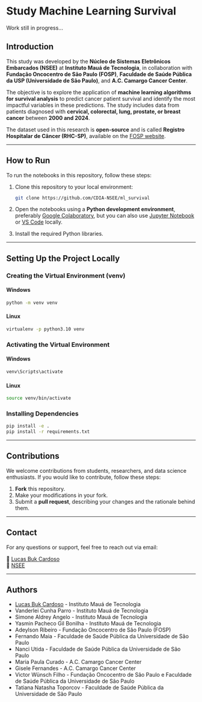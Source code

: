 # Study Machine Learning Survival  

Work still in progress...

## **Introduction**  

This study was developed by the **Núcleo de Sistemas Eletrônicos Embarcados (NSEE)** at **Instituto Mauá de Tecnologia**, in collaboration with **Fundação Oncocentro de São Paulo (FOSP)**, **Faculdade de Saúde Pública da USP (Universidade de São Paulo)**, and **A.C. Camargo Cancer Center**.  

The objective is to explore the application of **machine learning algorithms for survival analysis** to predict cancer patient survival and identify the most impactful variables in these predictions. The study includes data from patients diagnosed with **cervical, colorectal, lung, prostate, or breast cancer** between **2000 and 2024**.  

The dataset used in this research is **open-source** and is called **Registro Hospitalar de Câncer (RHC-SP)**, available on the [FOSP website](https://fosp.saude.sp.gov.br/fosp/diretoria-adjunta-de-informacao-e-epidemiologia/rhc-registro-hospitalar-de-cancer/banco-de-dados-do-rhc/).  

---

## **How to Run**  

To run the notebooks in this repository, follow these steps:  

1. Clone this repository to your local environment:  

    ```bash
    git clone https://github.com/CDIA-NSEE/ml_survival
    ```  

2. Open the notebooks using a **Python development environment**, preferably [Google Colaboratory](https://research.google.com/colaboratory/), but you can also use [Jupyter Notebook](https://jupyter.org/) or [VS Code](https://code.visualstudio.com/) locally.  

3. Install the required Python libraries.  

---

## **Setting Up the Project Locally**  

### **Creating the Virtual Environment (venv)**  

#### Windows  

```bash
python -m venv venv
```  

#### Linux  

```bash
virtualenv -p python3.10 venv
```  

### **Activating the Virtual Environment**  

#### Windows  

```bash
venv\Scripts\activate
```  

#### Linux  

```bash
source venv/bin/activate
```  

### **Installing Dependencies**  

```bash
pip install -e .
pip install -r requirements.txt
```  

---

## **Contributions**  

We welcome contributions from students, researchers, and data science enthusiasts. If you would like to contribute, follow these steps:  

1. **Fork** this repository.  
2. Make your modifications in your fork.  
3. Submit a **pull request**, describing your changes and the rationale behind them.  

---

## **Contact**  

For any questions or support, feel free to reach out via email:  

📧 [Lucas Buk Cardoso](mailto:lucas.cardoso@maua.br)  
📧 [NSEE](mailto:nsee@maua.br)  

---

## **Authors**  

- [Lucas Buk Cardoso](https://www.linkedin.com/in/lucasbukcardoso/) - Instituto Mauá de Tecnologia  
- Vanderlei Cunha Parro - Instituto Mauá de Tecnologia  
- Simone Aldrey Angelo - Instituto Mauá de Tecnologia  
- Yasmin Pacheco Gil Bonilha - Instituto Mauá de Tecnologia  
- Adeylson Ribeiro - Fundação Oncocentro de São Paulo (FOSP)  
- Fernando Maia - Faculdade de Saúde Pública da Universidade de São Paulo
- Nanci Utida - Faculdade de Saúde Pública da Universidade de São Paulo
- Maria Paula Curado - A.C. Camargo Cancer Center  
- Gisele Fernandes - A.C. Camargo Cancer Center  
- Victor Wünsch Filho - Fundação Oncocentro de São Paulo e Faculdade de Saúde Pública da Universidade de São Paulo  
- Tatiana Natasha Toporcov - Faculdade de Saúde Pública da Universidade de São Paulo  


